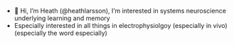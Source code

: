 - 👋 Hi, I’m Heath (@heathlarsson), I’m interested in systems neuroscience underlying learning and memory
- Especially interested in all things in electrophysiolgoy (especially in vivo)(especially the word especially)


<!---
heathlarsson/heathlarsson is a ✨ special ✨ repository because its `README.md` (this file) appears on your GitHub profile.
You can click the Preview link to take a look at your changes.
--->
